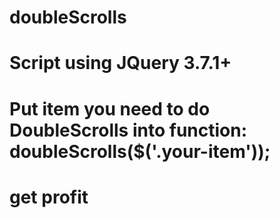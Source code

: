 # doubleScrolls 
# Script using JQuery 3.7.1+
# Put item you need to do DoubleScrolls into function: doubleScrolls($('.your-item'));
# get profit
